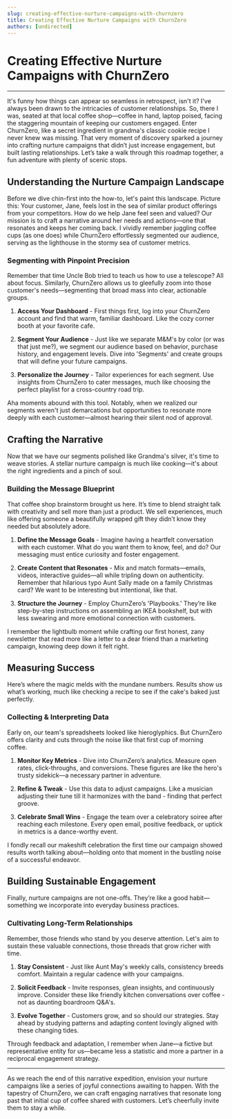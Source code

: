 ```yaml
---
slug: creating-effective-nurture-campaigns-with-churnzero
title: Creating Effective Nurture Campaigns with ChurnZero
authors: [undirected]
---
```



# Creating Effective Nurture Campaigns with ChurnZero

---

It's funny how things can appear so seamless in retrospect, isn't it? I've always been drawn to the intricacies of customer relationships. So, there I was, seated at that local coffee shop—coffee in hand, laptop poised, facing the staggering mountain of keeping our customers engaged. Enter ChurnZero, like a secret ingredient in grandma's classic cookie recipe I never knew was missing. That very moment of discovery sparked a journey into crafting nurture campaigns that didn’t just increase engagement, but built lasting relationships. Let’s take a walk through this roadmap together, a fun adventure with plenty of scenic stops.

## Understanding the Nurture Campaign Landscape

Before we dive chin-first into the how-to, let's paint this landscape. Picture this: Your customer, Jane, feels lost in the sea of similar product offerings from your competitors. How do we help Jane feel seen and valued? Our mission is to craft a narrative around her needs and actions—one that resonates and keeps her coming back. I vividly remember juggling coffee cups (as one does) while ChurnZero effortlessly segmented our audience, serving as the lighthouse in the stormy sea of customer metrics.

### Segmenting with Pinpoint Precision

Remember that time Uncle Bob tried to teach us how to use a telescope? All about focus. Similarly, ChurnZero allows us to gleefully zoom into those customer's needs—segmenting that broad mass into clear, actionable groups.

1. **Access Your Dashboard** - First things first, log into your ChurnZero account and find that warm, familiar dashboard. Like the cozy corner booth at your favorite cafe.
   
2. **Segment Your Audience** - Just like we separate M&M's by color (or was that just me?), we segment our audience based on behavior, purchase history, and engagement levels. Dive into 'Segments' and create groups that will define your future campaigns.

3. **Personalize the Journey** - Tailor experiences for each segment. Use insights from ChurnZero to cater messages, much like choosing the perfect playlist for a cross-country road trip.

Aha moments abound with this tool. Notably, when we realized our segments weren't just demarcations but opportunities to resonate more deeply with each customer—almost hearing their silent nod of approval.

## Crafting the Narrative

Now that we have our segments polished like Grandma's silver, it's time to weave stories. A stellar nurture campaign is much like cooking—it's about the right ingredients and a pinch of soul.

### Building the Message Blueprint

That coffee shop brainstorm brought us here. It’s time to blend straight talk with creativity and sell more than just a product. We sell experiences, much like offering someone a beautifully wrapped gift they didn’t know they needed but absolutely adore.

1. **Define the Message Goals** - Imagine having a heartfelt conversation with each customer. What do you want them to know, feel, and do? Our messaging must entice curiosity and foster engagement.

2. **Create Content that Resonates** - Mix and match formats—emails, videos, interactive guides—all while tripling down on authenticity. Remember that hilarious typo Aunt Sally made on a family Christmas card? We want to be interesting but intentional, like that. 

3. **Structure the Journey** - Employ ChurnZero’s 'Playbooks.' They’re like step-by-step instructions on assembling an IKEA bookshelf, but with less swearing and more emotional connection with customers.

I remember the lightbulb moment while crafting our first honest, zany newsletter that read more like a letter to a dear friend than a marketing campaign, knowing deep down it felt right.

## Measuring Success

Here’s where the magic melds with the mundane numbers. Results show us what’s working, much like checking a recipe to see if the cake's baked just perfectly.

### Collecting & Interpreting Data

Early on, our team's spreadsheets looked like hieroglyphics. But ChurnZero offers clarity and cuts through the noise like that first cup of morning coffee.

1. **Monitor Key Metrics** - Dive into ChurnZero’s analytics. Measure open rates, click-throughs, and conversions. These figures are like the hero's trusty sidekick—a necessary partner in adventure.

2. **Refine & Tweak** - Use this data to adjust campaigns. Like a musician adjusting their tune till it harmonizes with the band - finding that perfect groove.

3. **Celebrate Small Wins** - Engage the team over a celebratory soiree after reaching each milestone. Every open email, positive feedback, or uptick in metrics is a dance-worthy event.

I fondly recall our makeshift celebration the first time our campaign showed results worth talking about—holding onto that moment in the bustling noise of a successful endeavor.

## Building Sustainable Engagement 

Finally, nurture campaigns are not one-offs. They’re like a good habit—something we incorporate into everyday business practices.

### Cultivating Long-Term Relationships

Remember, those friends who stand by you deserve attention. Let's aim to sustain these valuable connections, those threads that grow richer with time.

1. **Stay Consistent** - Just like Aunt May's weekly calls, consistency breeds comfort. Maintain a regular cadence with your campaigns.

2. **Solicit Feedback** - Invite responses, glean insights, and continuously improve. Consider these like friendly kitchen conversations over coffee - not as daunting boardroom Q&A's.

3. **Evolve Together** - Customers grow, and so should our strategies. Stay ahead by studying patterns and adapting content lovingly aligned with these changing tides.

Through feedback and adaptation, I remember when Jane—a fictive but representative entity for us—became less a statistic and more a partner in a reciprocal engagement strategy.

---

As we reach the end of this narrative expedition, envision your nurture campaigns like a series of joyful connections awaiting to happen. With the tapestry of ChurnZero, we can craft engaging narratives that resonate long past that initial cup of coffee shared with customers. Let’s cheerfully invite them to stay a while.